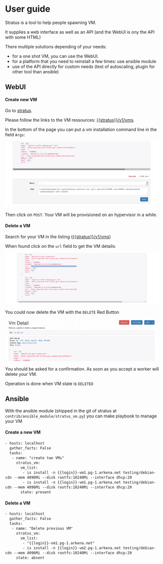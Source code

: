 # User guide


Stratus is a tool to help people spawning VM. 

It supplies a web interface as well as an API (and the WebUI is ony the API with some HTML)

There multiple solutions depending of your needs:

- for a one shot VM, you can use the WebUI.
- for a platform that you need to reinstall a few times: use ansible module
- use of the API directly for custom needs (test of autoscaling, plugin for other tool than ansible)


## WebUI

#### Create new VM

Go to [stratus](http://abusi-stratus.pg-1.arkena.net).

Please follow the links to the VM ressources: [{{stratus}}/v1/vms](http://abusi-stratus.pg-1.arkena.net/v1/vms).

In the bottom of the page you can put a vm installation command line in the field `Args`:

![Create new VM](user_guide/new_vm.png)

Then click on `POST`. Your VM will be provisioned on an hypervisor in a while.

#### Delete a VM

Search for your VM in the listing ([{{stratus}}/v1/vms](http://abusi-stratus.pg-1.arkena.net/v1/vms))

When found click on the `url` field to get the VM details:

![Create new VM](user_guide/select_vm.png)

You could now delete the VM with the `DELETE` Red Button

![Delete VM](user_guide/delete_vm.png)

You should be asked for a confirmation. As soon as you accept a worker will delete your VM.

Operation is done when VM state is `DELETED`



## Ansible

With the ansible module (shipped in the git of stratus at `contrib/ansible_module/stratus_vm.py`) you can make playbook to manage your VM

#### Create a new VM

```
- hosts: localhost
  gather_facts: False
  tasks:
   - name: "create two VMs"
     stratus_vm:
       vm_list:
        - is install -n {{login}}-vm1.pg-1.arkena.net testing/debian-cdn --mem 4096Mi --disk rootfs:10240Mi --interface dhcp:29
        - is install -n {{login}}-vm1.pg-1.arkena.net testing/debian-cdn --mem 4096Mi --disk rootfs:10240Mi --interface dhcp:29
       state: present
```


#### Delete a VM
```
- hosts: localhost
  gather_facts: False
  tasks:
   - name: "Delete previous VM"
     stratus_vm:
       vm_list:
        - "{{login}}-vm1.pg-1.arkena.net"
        - is install -n {{login}}-vm2.pg-1.arkena.net testing/debian-cdn --mem 4096Mi --disk rootfs:10240Mi --interface dhcp:29
     state: absent
```